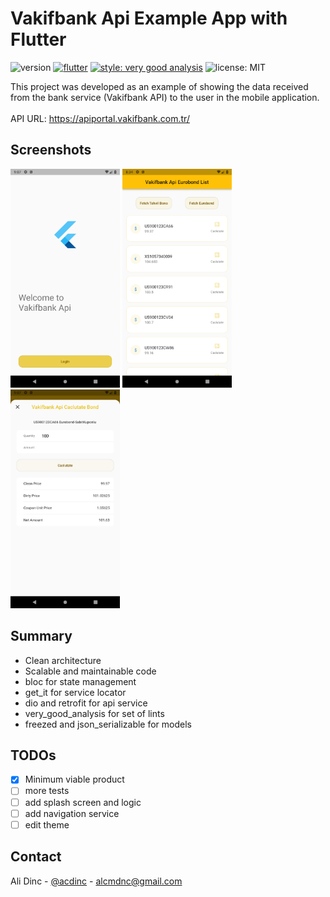 <!-- ABOUT THE PROJECT -->
# Vakifbank Api Example App with Flutter

![version][version_badge]
[![flutter][flutter_badge]][flutter_link]
[![style: very good analysis][vga_badge]][vga_link]
![license: MIT][license_badge]

This project was developed as an example of showing the data received from the bank service (Vakifbank API) to the user in the mobile application.<br><br>
API URL: <https://apiportal.vakifbank.com.tr/>

## Screenshots

<img src="screenshots/ss_login.png" height="350" alt="login_page"/> <img src="screenshots/ss_bond_list.png" height="350" alt="bond_list_page"/> <img src="screenshots/ss_calculate_bond.png" height="350" alt="calculate_bond_page"/>

## Summary

* Clean architecture
* Scalable and maintainable code
* bloc for state management
* get_it for service locator
* dio and retrofit for api service
* very_good_analysis for set of lints
* freezed and json_serializable for models

## TODOs

* [x] Minimum viable product
* [ ] more tests
* [ ] add splash screen and logic
* [ ] add navigation service
* [ ] edit theme

<!-- CONTACT -->
## Contact

Ali Dinc - [@acdinc](https://www.linkedin.com/in/acdinc/) - alcmdnc@gmail.com

[version_badge]: https://img.shields.io/badge/version-0.0.1-orange

[flutter_badge]: https://img.shields.io/badge/flutter-3.7.7-blue
[flutter_link]: https://flutter.dev/

[vga_badge]:https://img.shields.io/badge/style-very_good_analysis-B22C89.svg
[vga_link]: https://pub.dev/packages/very_good_analysis

[license_badge]: https://img.shields.io/badge/license-MIT-blue.svg
